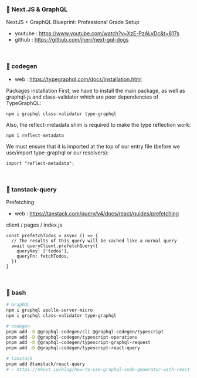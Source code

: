 ### 🐣 Next.JS & GraphQL
NextJS + GraphQL Blueprint: Professional Grade Setup
- youtube : https://www.youtube.com/watch?v=XzE-PzALyDc&t=817s
- github : https://github.com/jherr/next-gql-dogs



</br>

### 🐣 codegen
- web : https://typegraphql.com/docs/installation.html

Packages installation
First, we have to install the main package, as well as graphql-js and class-validator which are peer dependencies of TypeGraphQL:
``` 
npm i graphql class-validator type-graphql 
```
Also, the reflect-metadata shim is required to make the type reflection work:
``` 
npm i reflect-metadata 
```
We must ensure that it is imported at the top of our entry file (before we use/import type-graphql or our resolvers):
``` 
import "reflect-metadata"; 
```



</br>

### 🐣 tanstack-query
Prefetching 
- web : https://tanstack.com/query/v4/docs/react/guides/prefetching

client / pages / index.js
```tsx
const prefetchTodos = async () => {
  // The results of this query will be cached like a normal query
  await queryClient.prefetchQuery({
    queryKey: ['todos'],
    queryFn: fetchTodos,
  })
}
```



</br>

### 🐣 bash
```bash
# GraphQL
npm i graphql apollo-server-micro
npm i graphql class-validator type-graphql

# codegen
pnpm add -D @graphql-codegen/cli @graphql-codegen/typescript
pnpm add -D @graphql-codegen/typescript-operations
pnpm add -D @graphql-codegen/typescript-graphql-request
pnpm add -D @graphql-codegen/typescript-react-query

# tanstack
pnpm add @tanstack/react-query
# - https://nhost.io/blog/how-to-use-graphql-code-generator-with-react-query
```
